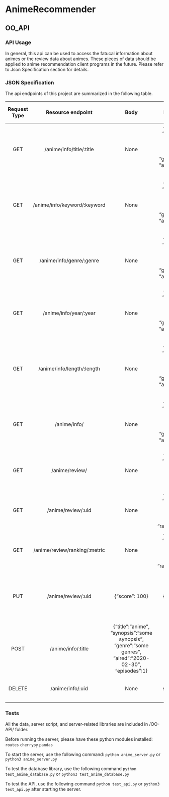# AnimeRecommender

## OO_API

### API Usage

In general, this api can be used to access the fatucal information about animes or the review data about animes. These pieces of data should be applied to anime recommendation client programs in the future. Please refer to Json Specification section for details.

### JSON Specification
The api endpoints of this project are summarized in the following table.

**Request Type**|**Resource endpoint**|**Body**|**Expected response**|**Inner working of handler**
:-----:|:-----:|:-----:|:-----:|:-----:
GET|/anime/info/title/:title|None|{“result”: “success”, “data”:{'0':{“uid”:“1”, “title”:“anime”, “synopsis”:“some synopsis”, “genre”:“some genres”, “aired”:“2020-02-30”, “episodes”:1}}}|Information about all the animes whose titles match the given anime title
GET|/anime/info/keyword/:keyword|None|{“result”: “success”, “data”:{'0':{“uid”:“1”, “title”:“anime”, “synopsis”:“some synopsis”, “genre”:“some genres”, “aired”:“2020-02-30”, “episodes”:1}}}|Information about all the animes whose titles or synopsisis match the given keyword
GET|/anime/info/genre/:genre|None|{“result”: “success”, “data”:{'0':{“uid”:“1”, “title”:“anime”, “synopsis”:“some synopsis”, “genre”:“some genres”, “aired”:“2020-02-30”, “episodes”:1}}}|Information about all the animes whose genres match the given genre
GET|/anime/info/year/:year|None|{“result”: “success”, “data”:{'0':{“uid”:“1”, “title”:“anime”, “synopsis”:“some synopsis”, “genre”:“some genres”, “aired”:“2020-02-30”, “episodes”:1}}}|Information about all the animes whose aired time match the given year
GET|/anime/info/length/:length|None|{“result”: “success”, “data”:{'0':{“uid”:“1”, “title”:“anime”, “synopsis”:“some synopsis”, “genre”:“some genres”, “aired”:“2020-02-30”, “episodes”:1}}}|Information about all the animes whose number of episodes match the given length
GET|/anime/info/|None|{“result”: “success”, “data”:{'0':{“uid”:“1”, “title”:“anime”, “synopsis”:“some synopsis”, “genre”:“some genres”, “aired”:“2020-02-30”, “episodes”:1}}}|Information about all the animes in the database.
GET|/anime/review/|None|{“result”: “success”, “data”:{'0':{“uid”:“1”, “title”:“anime”, “members”:12345, “popularity”:789, “ranked”:1}}}|Evaluation of all the animes in the database.
GET|/anime/review/:uid|None|{“result”: “success”, “data”:{'0':{“uid”:“1”, “title”:“anime”, “members”:12345, “popularity”:789, “ranked”:1,“score”:8.1}}}|Evaluation of the anime given the uid
GET|/anime/review/ranking/:metric|None|{“result”: “success”, “data”:{'0':{“uid”:“1”, “title”:“anime”, “members”:12345, “popularity”:789, “ranked”:1,“score”:8.1}}}|Return the list of animes ranked by a given metric 
PUT|/anime/review/:uid|{“score”: 100}|{“result”: “success”}|Update the evaluation of the given anime based on the score in the body
POST|/anime/info/:title|{“title”:“anime”, “synopsis”:“some synopsis”, “genre”:“some genres”, “aired”:“2020-02-30”, “episodes”:1}|{“result”:”success”}|Add a new anime to the end of the list
DELETE|/anime/info/:uid|None|{“result”: “success”}|Delete the anime with the given uid



### Tests
All the data, server script, and server-related libraries are included in /OO-API/ folder.    

Before running the server, please have these python modules installed: `routes` `cherrypy` `pandas`  

To start the server, use the following command: `python anime_server.py` or `python3 anime_server.py`  

To test the database library, use the following command `python test_anime_database.py` or `python3 test_anime_database.py`   

To test the API, use the following command `python test_api.py` or `python3 test_api.py` after starting the server.  


